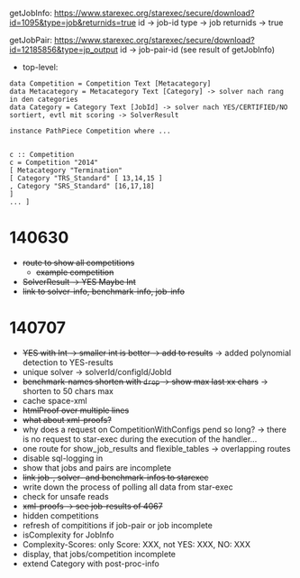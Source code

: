 
getJobInfo:
https://www.starexec.org/starexec/secure/download?id=1095&type=job&returnids=true
id -> job-id
type -> job
returnids -> true

getJobPair:
https://www.starexec.org/starexec/secure/download?id=12185856&type=jp_output
id -> job-pair-id (see result of getJobInfo)

* top-level:

```
data Competition = Competition Text [Metacategory] 
data Metacategory = Metacategory Text [Category] -> solver nach rang in den categories
data Category = Category Text [JobId] -> solver nach YES/CERTIFIED/NO sortiert, evtl mit scoring -> SolverResult

instance PathPiece Competition where ... 


c :: Competition 
c = Competition "2014" 
[ Metacategory "Termination" 
[ Category "TRS_Standard" [ 13,14,15 ] 
, Category "SRS_Standard" [16,17,18] 
] 
... ] 
```

# 140630

* ~~route to show all competitions~~
  * ~~example competition~~
* ~~SolverResult -> YES Maybe Int~~
* ~~link to solver-info, benchmark-info, job-info~~

# 140707

* ~~YES with Int -> smaller int is better -> add to results~~
  -> added polynomial detection to YES-results
* unique solver -> solverId/configId/JobId
* ~~benchmark-names shorten with `drop` -> show max last xx chars~~
  -> shorten to 50 chars max
* cache space-xml
* ~~htmlProof over multiple lines~~
* ~~what about xml-proofs?~~
* why does a request on CompetitionWithConfigs pend so long?
  -> there is no request to star-exec during the execution of the handler...
* one route for show_job_results and flexible_tables
  -> overlapping routes
* disable sql-logging in
* show that jobs and pairs are incomplete
* ~~link job-, solver- and benchmark-infos to starexec~~
* write down the process of polling all data from star-exec
* check for unsafe reads
* ~~xml-proofs -> see job-results of 4067~~
* hidden competitions
* refresh of compititions if job-pair or job incomplete
* isComplexity for JobInfo
* Complexity-Scores: only Score: XXX, not YES: XXX, NO: XXX
* display, that jobs/competition incomplete
* extend Category with post-proc-info
